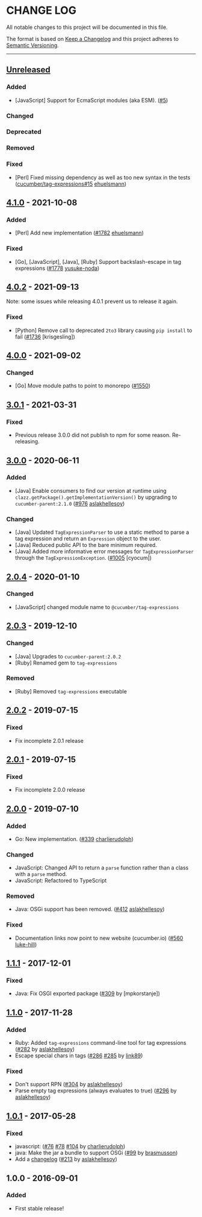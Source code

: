 # CHANGE LOG
All notable changes to this project will be documented in this file.

The format is based on [Keep a Changelog](http://keepachangelog.com/)
and this project adheres to [Semantic Versioning](http://semver.org/).

----
## [Unreleased]

### Added

* [JavaScript] Support for EcmaScript modules (aka ESM). ([#5](https://github.com/cucumber/tag-expressions/pull/5))

### Changed

### Deprecated

### Removed

### Fixed

- [Perl] Fixed missing dependency as well as too new syntax in the tests
  ([cucumber/tag-expressions#15](https://github.com/cucumber/tag-expressions/pull/15)
   [ehuelsmann])

## [4.1.0] - 2021-10-08

### Added

* [Perl] Add new implementation
  ([#1782](https://github.com/cucumber/common/pull/1782) [ehuelsmann])

### Fixed

* [Go], [JavaScript], [Java], [Ruby] Support backslash-escape in tag expressions
  ([#1778](https://github.com/cucumber/common/pull/1778) [yusuke-noda])

## [4.0.2] - 2021-09-13

Note: some issues while releasing 4.0.1 prevent us to release it again.

### Fixed

* [Python] Remove call to deprecated `2to3` library causing `pip install` to fail
  ([#1736](https://github.com/cucumber/common/issues/1736)
   [krisgesling])

## [4.0.0] - 2021-09-02

### Changed

* [Go] Move module paths to point to monorepo
  ([#1550](https://github.com/cucumber/common/issues/1550))

## [3.0.1] - 2021-03-31

### Fixed

* Previous release 3.0.0 did not publish to npm for some reason. Re-releasing.

## [3.0.0] - 2020-06-11

### Added

* [Java] Enable consumers to find our version at runtime using `clazz.getPackage().getImplementationVersion()` by upgrading to `cucumber-parent:2.1.0`
  ([#976](https://github.com/cucumber/cucumber/pull/976)
   [aslakhellesoy])

### Changed

* [Java] Updated `TagExpressionParser` to use a static method to parse a tag expression and return an `Expression` object to the user.
* [Java] Reduced public API to the bare minimum required.
* [Java] Added more informative error messages for `TagExpressionParser` through the `TagExpressionException`.
  ([#1005](https://github.com/cucumber/cucumber/pull/1005)
  [cyocum])

## [2.0.4] - 2020-01-10

### Changed

* [JavaScript] changed module name to `@cucumber/tag-expressions`

## [2.0.3] - 2019-12-10

### Changed

* [Java] Upgrades to `cucumber-parent:2.0.2`
* [Ruby] Renamed gem to `tag-expressions`

### Removed

* [Ruby] Removed `tag-expressions` executable

## [2.0.2] - 2019-07-15

### Fixed

* Fix incomplete 2.0.1 release

## [2.0.1] - 2019-07-15

### Fixed

* Fix incomplete 2.0.0 release

## [2.0.0] - 2019-07-10

### Added
* Go: New implementation.
  ([#339](https://github.com/cucumber/cucumber/pull/339)
   [charlierudolph])

### Changed
* JavaScript: Changed API to return a `parse` function rather than a class with a `parse` method.
* JavaScript: Refactored to TypeScript

### Removed
* Java: OSGi support has been removed.
  ([#412](https://github.com/cucumber/cucumber/issues/412)
   [aslakhellesoy])

### Fixed
* Documentation links now point to new website (cucumber.io)
  ([#560](https://github.com/cucumber/cucumber/issues/560)
   [luke-hill])

## [1.1.1] - 2017-12-01

### Fixed
* Java: Fix OSGI exported package
  ([#309](https://github.com/cucumber/cucumber/pull/309)
   by [mpkorstanje])

## [1.1.0] - 2017-11-28

### Added
* Ruby: Added `tag-expressions` command-line tool for tag expressions
  ([#282](https://github.com/cucumber/cucumber/pull/282)
   by [aslakhellesoy])
* Escape special chars in tags
  ([#286](https://github.com/cucumber/cucumber/pull/286)
   [#285](https://github.com/cucumber/cucumber/issues/285)
   by [link89])

### Fixed
* Don't support RPN
  ([#304](https://github.com/cucumber/cucumber/issues/304)
   by [aslakhellesoy])
* Parse empty tag expressions (always evaluates to true)
  ([#296](https://github.com/cucumber/cucumber/issues/296)
   by [aslakhellesoy])

## [1.0.1] - 2017-05-28

### Fixed
* javascript:
  ([#76](https://github.com/cucumber/cucumber/pull/76)
   [#78](https://github.com/cucumber/cucumber/pull/78)
   [#104](https://github.com/cucumber/cucumber/issues/104)
   by [charlierudolph])
* java: Make the jar a bundle to support OSGi
  ([#99](https://github.com/cucumber/cucumber/pull/99)
    by [brasmusson])
* Add a [changelog](keepachangelog.com)
  ([#213](https://github.com/cucumber/cucumber/issues/213)
   by [aslakhellesoy])

## 1.0.0 - 2016-09-01

### Added

* First stable release!

<!-- Releases -->
[Unreleased]: https://github.com/cucumber/tag-expressions/compare/v4.1.0...main
[4.1.0]: https://github.com/cucumber/tag-expressions/compare/v4.0.2...v4.1.0
[4.0.2]: https://github.com/cucumber/tag-expressions/compare/v4.0.0...v4.0.2
[4.0.0]: https://github.com/cucumber/tag-expressions/compare/v3.0.1...v4.0.0
[3.0.1]: https://github.com/cucumber/tag-expressions/compare/v3.0.0...v3.0.1
[3.0.0]: https://github.com/cucumber/tag-expressions/compare/v2.0.4...v3.0.0
[2.0.4]: https://github.com/cucumber/tag-expressions/compare/v2.0.3...v2.0.4
[2.0.3]: https://github.com/cucumber/tag-expressions/compare/v2.0.2...v2.0.3
[2.0.2]: https://github.com/cucumber/tag-expressions/compare/v2.0.1...v2.0.2
[2.0.1]: https://github.com/cucumber/tag-expressions/compare/v2.0.0...v2.0.1
[2.0.0]: https://github.com/cucumber/tag-expressions/compare/v1.1.1...v2.0.0
[1.1.1]: https://github.com/cucumber/tag-expressions/compare/v1.1.0...v1.1.1
[1.1.0]: https://github.com/cucumber/tag-expressions/compare/v1.0.1...v1.1.0
[1.0.1]: https://github.com/cucumber/cucumber/releases/tag/v1.0.1

<!-- Contributors -->
[aslakhellesoy]:    https://github.com/aslakhellesoy
[brasmusson]:       https://github.com/brasmusson
[charlierudolph]:   https://github.com/charlierudolph
[ehuelsmann]:       https://github.com/ehuelsmann
[link89]:           https://github.com/link89
[luke-hill]:        https://github.com/luke-hill
[yusuke-noda]:      https://github.com/yusuke-noda
